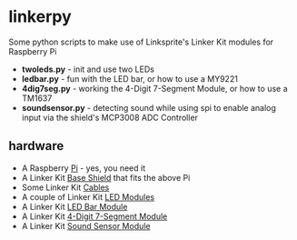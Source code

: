 # linkerpy
Some python scripts to make use of Linksprite's Linker Kit modules for Raspberry Pi 
* **twoleds.py** - init and use two LEDs
* **ledbar.py** - fun with the LED bar, or how to use a MY9221
* **4dig7seg.py** - working the 4-Digit 7-Segment Module, or how to use a TM1637
* **soundsensor.py** - detecting sound while using spi to enable analog input via the shield's MCP3008 ADC Controller

## hardware
* A Raspberry [Pi](https://www.raspberrypi.org/) - yes, you need it
* A Linker Kit [Base Shield](http://www.conrad.com/ce/en/product/1267835/Raspberry-Pi-add-on-PCB-LK-Base-RB-Raspberry-Pi-A-B-B) that fits the above Pi
* Some Linker Kit [Cables](http://store.linksprite.com/50-cm-cable-for-linker-kit/)
* A couple of Linker Kit [LED Modules](http://store.linksprite.com/10mm-green-led-module-of-linker-kit-for-pcduino-arduino/)
* A Linker Kit [LED Bar Module](http://store.linksprite.com/led-bar-module-of-linker-kit-for-pcduino-arduino/)
* A Linker Kit [4-Digit 7-Segment Module](http://store.linksprite.com/4-digit-7-segment-module-of-linker-kit-for-pcduino-arduino/)
* A Linker Kit [Sound Sensor Module](http://store.linksprite.com/sound-sensor-module-of-linker-kit-for-pcduino-arduino/)

